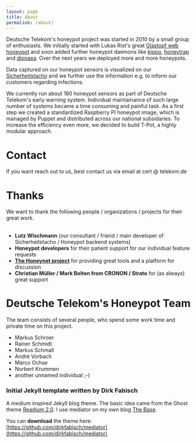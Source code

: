 ```yaml
---
layout: page
title: About
permalink: /about/
---
```



Deutsche Telekom's honeypot project was started in 2010 by a small group of enthusiasts. We initially started with Lukas Rist's great [Glastopf web honeypot](http://glastopf.org/) and soon added further honeypot daemons like [kippo](https://github.com/desaster/kippo), [honeytrap](http://honeytrap.carnivore.it/) and [dionaea](http://dionaea.carnivore.it/). Over the next years we deployed more and more honeypots.

Data captured on our honeypot sensors is visualized on our [Sicherheitstacho](http://www.sicherheitstacho.eu) and we further use the information
e.g. to inform our customers regarding infections.

We currently run about 180 honeypot sensors as part of Deutsche Telekom's early warning system. Individual maintainance of such large number of systems became a time consuming and painful task. As a first step we created a standardized Raspberry PI honeypot image, which is managed by Puppet and distributed across our national subsidaries. To increase the efficiency even more, we decided to build T-Pot, a highly modular approach.


# Contact

If you want reach out to us, best contact us via email at cert @ telekom.de

# Thanks

We want to thank the following people / organizations / projects for their great work.<br><br>


- **Lutz Wischmann** (our consultant / friend / main developer of Sicherheitstacho / Honeypot backend systems)
- **Honeypot developers** for their patient support for our individual feature requests
- **[The Honeynet project](http://www.honeynet.org)** for providing great tools and a platform for discussion
- **Christian Müller / Mark Bolten from CRONON / Strato** for (as always) great support

# Deutsche Telekom's Honeypot Team

The team consists of several people, who spend some work time and private time on this project.

- Markus Schroer
- Rainer Schmidt
- Markus Schmall
- André Vorbach
- Marco Ochse
- Norbert Krummen
- another unnamed individual ;-)


### Initial Jekyll template written by Dirk Fabisch

A medium inspired Jekyll blog theme. The basic idea came from the Ghost theme 
[Readium 2.0](http://www.svenread.com/readium-ghost-theme/). I use mediator on my own blog [The Base](blog.base68.com).

You can **download** the theme here:
[https://github.com/dirkfabisch/mediator](https://github.com/dirkfabisch/mediator) 


